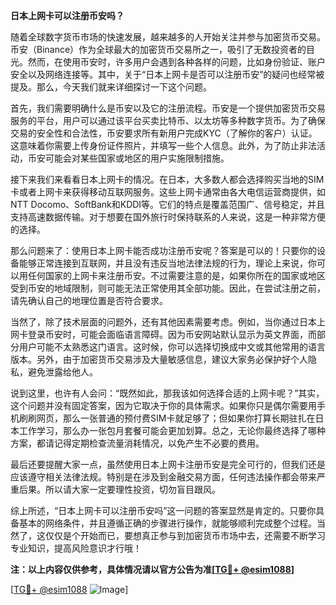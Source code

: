**日本上网卡可以注册币安吗？**

随着全球数字货币市场的快速发展，越来越多的人开始关注并参与加密货币交易。币安（Binance）作为全球最大的加密货币交易所之一，吸引了无数投资者的目光。然而，在使用币安时，许多用户会遇到各种各样的问题，比如身份验证、账户安全以及网络连接等。其中，关于“日本上网卡是否可以注册币安”的疑问也经常被提及。那么，今天我们就来详细探讨一下这个问题。

首先，我们需要明确什么是币安以及它的注册流程。币安是一个提供加密货币交易服务的平台，用户可以通过该平台买卖比特币、以太坊等多种数字货币。为了确保交易的安全性和合法性，币安要求所有新用户完成KYC（了解你的客户）认证。这意味着你需要上传身份证件照片，并填写一些个人信息。此外，为了防止非法活动，币安可能会对某些国家或地区的用户实施限制措施。

接下来我们来看看日本上网卡的情况。在日本，大多数人都会选择购买当地的SIM卡或者上网卡来获得移动互联网服务。这些上网卡通常由各大电信运营商提供，如NTT Docomo、SoftBank和KDDI等。它们的特点是覆盖范围广、信号稳定，并且支持高速数据传输。对于想要在国外旅行时保持联系的人来说，这是一种非常方便的选择。

那么问题来了：使用日本上网卡能否成功注册币安呢？答案是可以的！只要你的设备能够正常连接到互联网，并且没有违反当地法律法规的行为，理论上来说，你可以用任何国家的上网卡来注册币安。不过需要注意的是，如果你所在的国家或地区受到币安的地域限制，则可能无法正常使用其全部功能。因此，在尝试注册之前，请先确认自己的地理位置是否符合要求。

当然了，除了技术层面的问题外，还有其他因素需要考虑。例如，当你通过日本上网卡登录币安时，可能会面临语言障碍。因为币安网站默认显示为英文界面，而部分用户可能不太熟悉这门语言。这时候，你可以选择切换成中文或其他常用的语言版本。另外，由于加密货币交易涉及大量敏感信息，建议大家务必保护好个人隐私，避免泄露给他人。

说到这里，也许有人会问：“既然如此，那我该如何选择合适的上网卡呢？”其实，这个问题并没有固定答案，因为它取决于你的具体需求。如果你只是偶尔需要用手机刷刷网页，那么一张普通的预付费SIM卡就足够了；但如果你打算长期驻扎在日本工作学习，那么办一张包月套餐可能会更加划算。总之，无论你最终选择了哪种方案，都请记得定期检查流量消耗情况，以免产生不必要的费用。

最后还要提醒大家一点，虽然使用日本上网卡注册币安是完全可行的，但我们还是应该遵守相关法律法规。特别是在涉及到金融交易方面，任何违法操作都会带来严重后果。所以请大家一定要理性投资，切勿盲目跟风。

综上所述，“日本上网卡可以注册币安吗”这一问题的答案显然是肯定的。只要你具备基本的网络条件，并且遵循正确的步骤进行操作，就能够顺利完成整个过程。当然了，这仅仅是个开始而已，要想真正参与到加密货币市场中去，还需要不断学习专业知识，提高风险意识才行哦！

**注：以上内容仅供参考，具体情况请以官方公告为准[[TG💪+ @esim1088](https://t.me/s/esim1088)]**

[[TG💪+ @esim1088](https://t.me/s/esim1088) ![Image](https://i.postimg.cc/4NQfJmqS/Snipaste-2025-05-13-00-14-12.png)]